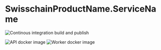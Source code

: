 # SwisschainProductName.ServiceName

![Continous integration build and publish](https://github.com/swisschain/SwisschainProductName.ServiceName/workflows/Continous%20integration%20build%20and%20publish/badge.svg)

![API docker image](https://img.shields.io/docker/v/swisschains/swisschain-product-name-swisschain-service-name?sort=semver)
![Worker docker image](https://img.shields.io/docker/v/swisschains/swisschain-product-name-swisschain-service-name-worker?sort=semver)
